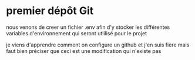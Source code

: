 # premier dépôt Git
 nous venons de creer un fichier .env afin d'y stocker les différentes variables d'environnement qui seront utlilisé pour le projet


je viens d'apprendre comment on configure un github et j'en suis fière mais 
faut bien préciser que ceci est une modification qui n'existe pas 